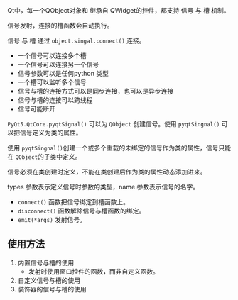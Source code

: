 
Qt中，每一个QObject对象和 继承自 QWidget的控件，都支持 信号 与 槽 机制。

信号发射，连接的槽函数会自动执行。

信号 与 槽 通过 `object.singal.connect()` 连接。

+ 一个信号可以连接多个槽
+ 一个信号可以连接另一个信号
+ 信号参数可以是任何python 类型
+ 一个槽可以监听多个信号
+ 信号与槽的连接方式可以是同步连接，也可以是异步连接
+ 信号与槽的连接可以跨线程
+ 信号可能断开

`PyQt5.QtCore.pyqtSignal()` 可以为 `QObject` 创建信号。使用 `pyqtSingnal()` 可以把信号定义为类的属性。

使用 `pyqtSingnal()`创建一个或多个重载的未绑定的信号作为类的属性，信号只能在 `QObject`的子类中定义。

信号必须在类创建时定义，不能在类创建后作为类的属性动态添加进来。

types 参数表示定义信号时参数的类型，name 参数表示信号的名字。

+ `connect()` 函数把信号绑定到槽函数上。
+ `disconnect()` 函数解除信号与槽函数的绑定。
+ `emit(*args)` 发射信号。


## 使用方法

1. 内置信号与槽的使用
    - 发射时使用窗口控件的函数，而非自定义函数。
2. 自定义信号与槽的使用
3. 装饰器的信号与槽的使用
